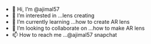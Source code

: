- 👋 Hi, I’m @ajimal57
- 👀 I’m interested in ...lens creating
- 🌱 I’m currently learning ...how to create AR lens
- 💞️ I’m looking to collaborate on ...how to make AR lens
- 📫 How to reach me ...@ajimal57 snapchat

<!---
ajimal57/ajimal57 is a ✨ special ✨ repository because its `README.md` (this file) appears on your GitHub profile.
You can click the Preview link to take a look at your changes.
